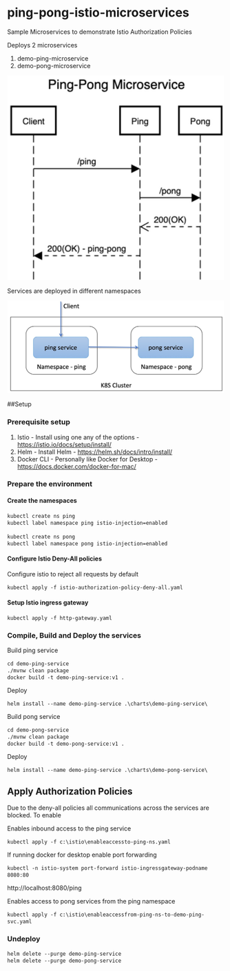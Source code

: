# ping-pong-istio-microservices
Sample Microservices to demonstrate Istio Authorization Policies


Deploys 2 microservices
1. demo-ping-microservice
2. demo-pong-microservice 

![Sequence Diagram](ping-pong-uml-sequence-diagram.jpg)

Services are deployed in different namespaces

![Deployment](namespace.jpg)

##Setup

### Prerequisite setup
1. Istio - Install using one any of the options - https://istio.io/docs/setup/install/
2. Helm - Install Helm - https://helm.sh/docs/intro/install/
3. Docker CLI - Personally like Docker for Desktop - https://docs.docker.com/docker-for-mac/

### Prepare the environment
#### Create the namespaces
```
kubectl create ns ping
kubectl label namespace ping istio-injection=enabled

kubectl create ns pong
kubectl label namespace pong istio-injection=enabled
```
 
#### Configure Istio Deny-All policies
Configure istio to reject all requests by default
```
kubectl apply -f istio-authorization-policy-deny-all.yaml
```

#### Setup Istio ingress gateway
```
kubectl apply -f http-gateway.yaml
```

### Compile, Build and Deploy the services
Build ping service
```
cd demo-ping-service
./mvnw clean package
docker build -t demo-ping-service:v1 .
```
Deploy
```
helm install --name demo-ping-service .\charts\demo-ping-service\
```

Build pong service
```
cd demo-pong-service
./mvnw clean package
docker build -t demo-pong-service:v1 .
```
Deploy
```
helm install --name demo-ping-service .\charts\demo-pong-service\
```


## Apply Authorization Policies
Due to the deny-all policies all communications across the services are blocked. To enable

Enables inbound access to the ping service
```
kubectl apply -f c:\istio\enableaccessto-ping-ns.yaml
```

If running docker for desktop enable port forwarding 
```
kubectl -n istio-system port-forward istio-ingressgateway-podname 8080:80
```

http://localhost:8080/ping

Enables access to pong services from the ping namespace
```
kubectl apply -f c:\istio\enableaccessfrom-ping-ns-to-demo-ping-svc.yaml
```

### Undeploy
```
helm delete --purge demo-ping-service
helm delete --purge demo-pong-service
```